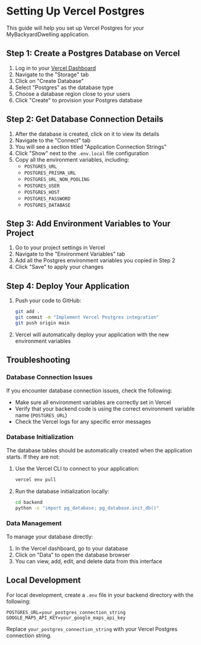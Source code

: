 # Setting Up Vercel Postgres

This guide will help you set up Vercel Postgres for your MyBackyardDwelling application.

## Step 1: Create a Postgres Database on Vercel

1. Log in to your [Vercel Dashboard](https://vercel.com/dashboard)
2. Navigate to the "Storage" tab
3. Click on "Create Database"
4. Select "Postgres" as the database type
5. Choose a database region close to your users
6. Click "Create" to provision your Postgres database

## Step 2: Get Database Connection Details

1. After the database is created, click on it to view its details
2. Navigate to the "Connect" tab
3. You will see a section titled "Application Connection Strings"
4. Click "Show" next to the `.env.local` file configuration
5. Copy all the environment variables, including:
   - `POSTGRES_URL`
   - `POSTGRES_PRISMA_URL`
   - `POSTGRES_URL_NON_POOLING`
   - `POSTGRES_USER`
   - `POSTGRES_HOST`
   - `POSTGRES_PASSWORD`
   - `POSTGRES_DATABASE`

## Step 3: Add Environment Variables to Your Project

1. Go to your project settings in Vercel
2. Navigate to the "Environment Variables" tab
3. Add all the Postgres environment variables you copied in Step 2
4. Click "Save" to apply your changes

## Step 4: Deploy Your Application

1. Push your code to GitHub:
   ```bash
   git add .
   git commit -m "Implement Vercel Postgres integration"
   git push origin main
   ```

2. Vercel will automatically deploy your application with the new environment variables

## Troubleshooting

### Database Connection Issues

If you encounter database connection issues, check the following:

- Make sure all environment variables are correctly set in Vercel
- Verify that your backend code is using the correct environment variable name (`POSTGRES_URL`)
- Check the Vercel logs for any specific error messages

### Database Initialization

The database tables should be automatically created when the application starts. If they are not:

1. Use the Vercel CLI to connect to your application:
   ```bash
   vercel env pull
   ```

2. Run the database initialization locally:
   ```bash
   cd backend
   python -c "import pg_database; pg_database.init_db()"
   ```

### Data Management

To manage your database directly:

1. In the Vercel dashboard, go to your database
2. Click on "Data" to open the database browser
3. You can view, add, edit, and delete data from this interface

## Local Development

For local development, create a `.env` file in your backend directory with the following:

```
POSTGRES_URL=your_postgres_connection_string
GOOGLE_MAPS_API_KEY=your_google_maps_api_key
```

Replace `your_postgres_connection_string` with your Vercel Postgres connection string. 